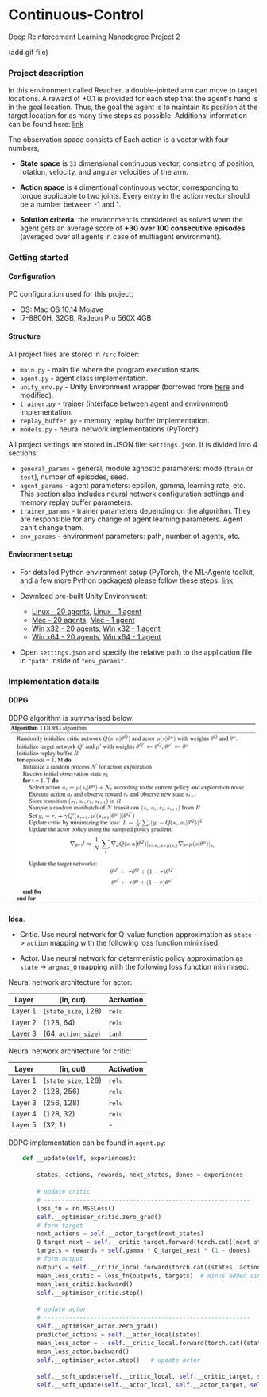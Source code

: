 # Continuous-Control

Deep Reinforcement Learning Nanodegree Project 2

(add gif file)

### Project description

In this environment called Reacher, a double-jointed arm can move to target locations. A reward of +0.1 is provided for each step that the agent's hand is in the goal location. Thus, the goal the agent is to maintain its position at the target location for as many time steps as possible. Additional information can be found here: [link](https://github.com/Unity-Technologies/ml-agents/blob/master/docs/Learning-Environment-Examples.md#reacher)

The observation space consists of  Each action is a vector with four numbers, 

- **State space** is `33` dimensional continuous vector, consisting of position, rotation, velocity, and angular velocities of the arm.

- **Action space** is `4` dimentional continuous vector, corresponding to torque applicable to two joints. Every entry in the action vector should be a number between -1 and 1.

- **Solution criteria**: the environment is considered as solved when the agent gets an average score of **+30 over 100 consecutive episodes** (averaged over all agents in case of multiagent environment).

### Getting started

#### Configuration

PC configuration used for this project:
- OS: Mac OS 10.14 Mojave
- i7-8800H, 32GB, Radeon Pro 560X 4GB

#### Structure

All project files are stored in `/src` folder:
- `main.py` - main file where the program execution starts.
- `agent.py` - agent class implementation.
- `unity_env.py` - Unity Environment wrapper (borrowed from [here](https://github.com/Unity-Technologies/ml-agents/blob/master/gym-unity/gym_unity/envs/unity_env.py) and modified).
- `trainer.py` - trainer (interface between agent and environment) implementation.
- `replay_buffer.py` - memory replay buffer implementation.
- `models.py` - neural network implementations (PyTorch)

All project settings are stored in JSON file: `settings.json`. It is divided into 4 sections: 
- `general_params` - general, module agnostic parameters: mode (`train` or `test`), number of episodes, seed.
- `agent_params` - agent parameters: epsilon, gamma, learning rate, etc. This section also includes neural network configuration settings and memory replay buffer parameters.
- `trainer_params` - trainer parameters depending on the algorithm. They are responsible for any change of agent learning parameters. Agent can't change them.
- `env_params` - environment parameters: path, number of agents, etc.

#### Environment setup

- For detailed Python environment setup (PyTorch, the ML-Agents toolkit, and a few more Python packages) please follow these steps: [link](https://github.com/udacity/deep-reinforcement-learning#dependencies)

- Download pre-built Unity Environment:
  - [Linux - 20 agents](https://s3-us-west-1.amazonaws.com/udacity-drlnd/P2/Reacher/Reacher_Linux.zip), [Linux - 1 agent](https://s3-us-west-1.amazonaws.com/udacity-drlnd/P2/Reacher/one_agent/Reacher_Linux.zip)
  - [Mac - 20 agents](https://s3-us-west-1.amazonaws.com/udacity-drlnd/P2/Reacher/Reacher.app.zip), [Mac - 1 agent](https://s3-us-west-1.amazonaws.com/udacity-drlnd/P2/Reacher/one_agent/Reacher.app.zip)
  - [Win x32 - 20 agents](https://s3-us-west-1.amazonaws.com/udacity-drlnd/P2/Reacher/Reacher_Windows_x86.zip), [Win x32 - 1 agent](https://s3-us-west-1.amazonaws.com/udacity-drlnd/P2/Reacher/one_agent/Reacher_Windows_x86.zip)
  - [Win x64 - 20 agents](https://s3-us-west-1.amazonaws.com/udacity-drlnd/P2/Reacher/Reacher_Windows_x86_64.zip), [Win x64 - 1 agent](https://s3-us-west-1.amazonaws.com/udacity-drlnd/P2/Reacher/one_agent/Reacher_Windows_x86_64.zip)

 - Open `settings.json` and specify the relative path to the application file in `"path"` inside of `"env_params"`.

### Implementation details

#### DDPG

DDPG algorithm is summarised below:
![ddpg algorithm](results/ddpg.png)

**Idea**. 

- Critic. Use neural network for Q-value function approximation as `state` -> `action` mapping with the following loss function minimised:

- Actor. Use neural network for determenistic policy approximation as `state` -> `argmax_Q` mapping with the following loss function minimised:

Neural network architecture for actor:

| Layer   | (in, out)          | Activation|
|---------|--------------------|-----------|
| Layer 1 | (`state_size`, 128) | `relu`|
| Layer 2 | (128, 64) | `relu` |
| Layer 3 | (64, `action_size`)| `tanh` |

Neural network architecture for critic:

| Layer   | (in, out)          | Activation|
|---------|--------------------|-----------|
| Layer 1 | (`state_size`, 128) | `relu`|
| Layer 2 | (128, 256) | `relu` |
| Layer 3 | (256, 128)| `relu` |
| Layer 4 | (128, 32) | `relu` |
| Layer 5 | (32, 1)| - |

DDPG implementation can be found in `agent.py`:
```python
    def __update(self, experiences):

        states, actions, rewards, next_states, dones = experiences

        # update critic
        # ----------------------------------------------------------
        loss_fn = nn.MSELoss()
        self.__optimiser_critic.zero_grad()
        # form target
        next_actions = self.__actor_target(next_states)
        Q_target_next = self.__critic_target.forward(torch.cat((next_states, next_actions), dim=1)).detach()
        targets = rewards + self.gamma * Q_target_next * (1 - dones)
        # form output
        outputs = self.__critic_local.forward(torch.cat((states, actions), dim=1))
        mean_loss_critic = loss_fn(outputs, targets)  # minus added since it's gradient ascent
        mean_loss_critic.backward()
        self.__optimiser_critic.step()

        # update actor
        # ----------------------------------------------------------
        self.__optimiser_actor.zero_grad()
        predicted_actions = self.__actor_local(states)
        mean_loss_actor = - self.__critic_local.forward(torch.cat((states, predicted_actions), dim=1)).mean()
        mean_loss_actor.backward()
        self.__optimiser_actor.step()   # update actor

        self.__soft_update(self.__critic_local, self.__critic_target, self.tau)
        self.__soft_update(self.__actor_local, self.__actor_target, self.tau)
```
